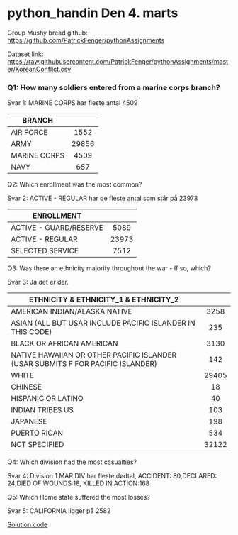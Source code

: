 # python_handin Den 4. marts

Group Mushy bread github: https://github.com/PatrickFenger/pythonAssignments

Dataset link: https://raw.githubusercontent.com/PatrickFenger/pythonAssignments/master/KoreanConflict.csv

### Q1: How many soldiers entered from a marine corps branch?

Svar 1: MARINE CORPS har fleste antal 4509 


| BRANCH    	|               |
| ------------- |:-------------:| 
| AIR FORCE 	| 		1552 	| 
| ARMY     		| 		29856   | 
| MARINE CORPS 	| 		4509    |
| NAVY			| 		657    	| 

Q2: Which enrollment was the most common?
 
Svar 2: ACTIVE - REGULAR har de fleste antal som står på 23973


| ENROLLMENT    			|               |
| ------------------------- |:-------------:| 
| ACTIVE - GUARD/RESERVE 	| 		5089 	| 
| ACTIVE - REGULAR     		| 		23973   | 
| SELECTED SERVICE 			| 		7512    | 


 Q3: Was there an ethnicity majority throughout the war - If so, which?
 
 Svar 3: Ja det er der. 


| ETHNICITY & ETHNICITY_1 & ETHNICITY_2  													|               |
| ----------------------------------------------------------------------------------------	|:-------------:| 
| AMERICAN INDIAN/ALASKA NATIVE																| 		3258 	| 
| ASIAN  (ALL BUT USAR INCLUDE PACIFIC ISLANDER IN THIS CODE)    							| 		235   	| 
| BLACK OR AFRICAN AMERICAN																  	| 		3130    |
| NATIVE HAWAIIAN OR OTHER PACIFIC ISLANDER  (USAR SUBMITS F FOR PACIFIC ISLANDER)		  	| 		142    	|
| WHITE																					  	| 		29405   |
| CHINESE																				  	| 		18    	|
| HISPANIC OR LATINO																	  	| 		40   	| 
| INDIAN TRIBES US 																		  	| 		103   	| 
| JAPANESE		 																		  	| 		198   	| 
| PUERTO RICAN		 																		| 		534   	| 
| NOT SPECIFIED		 																		| 		32122 	| 


 Q4: Which division had the most casualties?

 Svar 4: 
 Division 1 MAR DIV har fleste dødtal, 
 ACCIDENT: 80,DECLARED: 24,DIED OF WOUNDS:18, KILLED IN ACTION:168

 Q5: Which Home state suffered the most losses?
 
 Svar 5: CALIFORNIA ligger på 2582

 [Solution code](https://github.com/xuzhenyang85/python_handin/blob/master/Den_4_marts/week5_handin.ipynb)